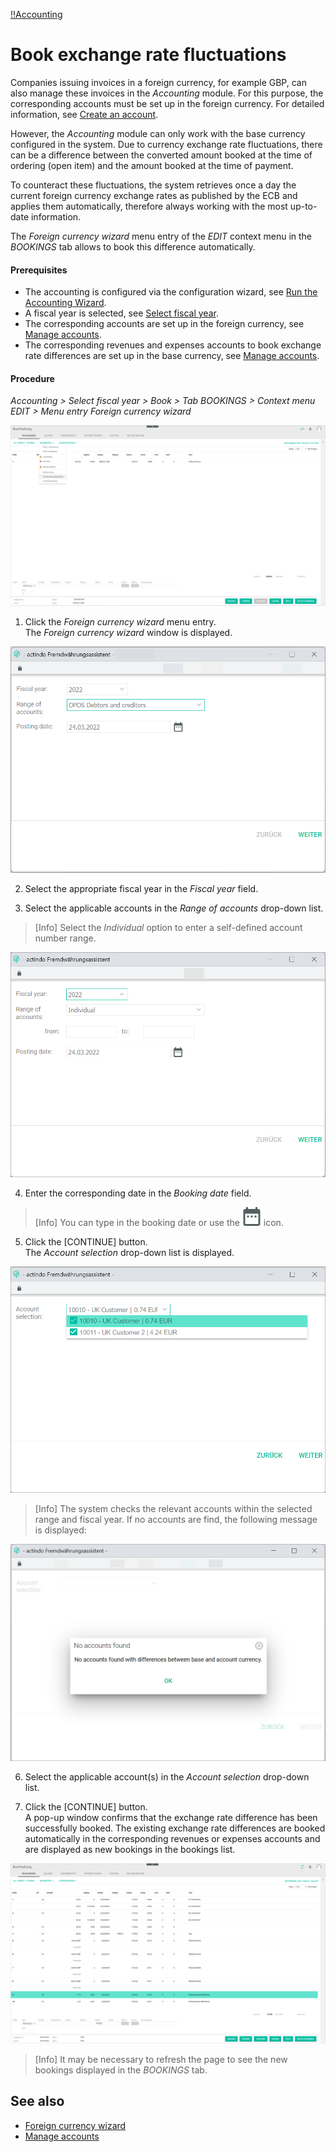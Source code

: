 [!!Accounting](RetailSuiteAccounting)

# Book exchange rate fluctuations

Companies issuing invoices in a foreign currency, for example GBP, can also manage these invoices in the *Accounting* module. For this purpose, the corresponding accounts must be set up in the foreign currency. For detailed information, see [Create an account](/RetailSuiteAccounting/Integration/04_ManageAccounts.md#create-an-account).

However, the *Accounting* module can only work with the base currency configured in the system. Due to currency exchange rate fluctuations, there can be a difference between the converted amount booked at the time of ordering (open item) and the amount booked at the time of payment.  

 To counteract these fluctuations, the system retrieves once a day the current foreign currency exchange rates as published by the ECB and applies them automatically, therefore always working with the most up-to-date information.

 The *Foreign currency wizard* menu entry of the *EDIT* context menu in the *BOOKINGS* tab allows to book this difference automatically.

#### Prerequisites

- The accounting is configured via the configuration wizard, see [Run the Accounting Wizard](01_RunAccountingWizard.md).
- A fiscal year is selected, see [Select fiscal year](01_SelectFiscalYear.md).
- The corresponding accounts are set up in the foreign currency, see [Manage accounts](/RetailSuiteAccounting/Integration/04_ManageAccounts.md).
- The corresponding revenues and expenses accounts to book exchange rate differences are set up in the base currency, see [Manage accounts](/RetailSuiteAccounting/Integration/04_ManageAccounts.md#create-an-account).

#### Procedure

*Accounting > Select fiscal year > Book > Tab BOOKINGS > Context menu EDIT > Menu entry Foreign currency wizard*

![Foreign currency wizard](/Assets/Screenshots/RetailSuiteAccounting/Book/ForeignCurrencyWizard.png "[Foreign currency wizard]")

1. Click the *Foreign currency wizard* menu entry.  
The *Foreign currency wizard* window is displayed.

  ![Foreign currency wizard window](/Assets/Screenshots/RetailSuiteAccounting/Book/ForeignCurrencyWizardWindow01.png "[Foreign currency wizard window]")

2. Select the appropriate fiscal year in the *Fiscal year* field.

3. Select the applicable accounts in the *Range of accounts* drop-down list.

  > [Info] Select the *Individual* option to enter a self-defined account number range.

  ![Foreign currency wizard - individual account](/Assets/Screenshots/RetailSuiteAccounting/Book/ForeignCurrencyWizardWindow02.png "[Foreign currency wizard - individual account]")

4. Enter the corresponding date in the *Booking date* field.

  > [Info] You can type in the booking date or use the ![Calendar](/Assets/Icons/Calendar.png "[Calendar]") icon.

  [comment]: <> (In the screenshot "Posting date")

5. Click the [CONTINUE] button.  
The *Account selection* drop-down list is displayed.

  ![Account selection](/Assets/Screenshots/RetailSuiteAccounting/Book/ForeignCurrencyWizardWindow03.png "[Account selection]")

  > [Info] The system checks the relevant accounts within the selected range and fiscal year. If no accounts are find, the following message is displayed:

  ![No accounts found](/Assets/Screenshots/RetailSuiteAccounting/Book/ForeignCurrencyWizardNoAccounts.png "[No accounts found]")

6. Select the applicable account(s) in the *Account selection* drop-down list.  

7. Click the [CONTINUE] button.   
A pop-up window confirms that the exchange rate difference has been successfully booked. The existing exchange rate differences are booked automatically in the corresponding revenues or expenses accounts and are displayed as new bookings in the bookings list.

  ![No accounts found](/Assets/Screenshots/RetailSuiteAccounting/Book/ExchangeRateDifferences.png "[No accounts found]")

  > [Info] It may be necessary to refresh the page to see the new bookings displayed in the *BOOKINGS* tab.



## See also

  - [Foreign currency wizard](/RetailSuiteAccounting/UserInterface/XX_ForeignCurrencyWizard.md)
  - [Manage accounts](/RetailSuiteAccounting/Integration/04_ManageAccounts.md)

